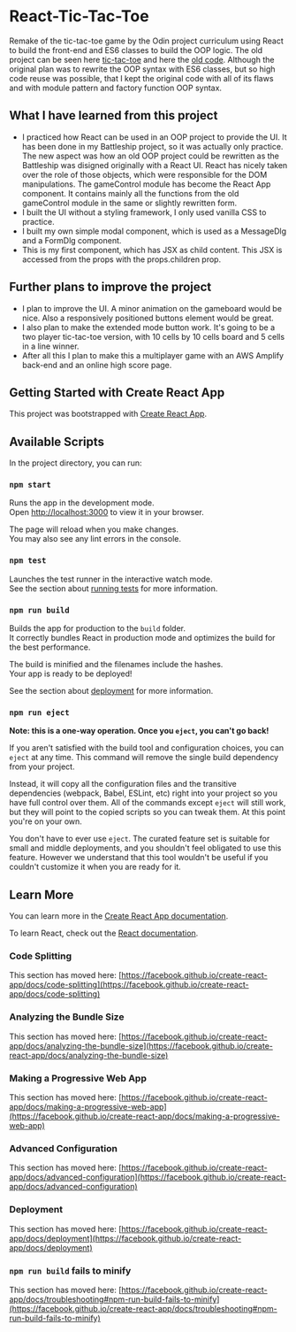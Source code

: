 # React-Tic-Tac-Toe
Remake of the tic-tac-toe game by the Odin project curriculum using React to build the front-end and ES6 classes to build the OOP logic. The old project can be seen here [tic-tac-toe](https://alexerdei73.github.io/tic-tac-toe) and here the [old code](https://github.com/alexerdei73/tic-tac-toe). Although the
original plan was to rewrite the OOP syntax with ES6 classes, but so high code reuse was possible, that I kept the original code with all of its flaws
and with module pattern and factory function OOP syntax.

## What I have learned from this project
- I practiced how React can be used in an OOP project to provide the UI. It has been done in my Battleship project, so it was actually only practice.
The new aspect was how an old OOP project could be rewritten as the Battleship was disigned originally with a React UI. React has nicely taken over 
the role of those objects, which were responsible for the DOM manipulations. The gameControl module has become the React App component. It contains
mainly all the functions from the old gameControl module in the same or slightly rewritten form.
- I built the UI without a styling framework, I only used vanilla CSS to practice.
- I built my own simple modal component, which is used as a MessageDlg and a FormDlg component. 
- This is my first component, which has JSX as child content. This JSX is accessed from the props with the props.children prop.

## Further plans to improve the project
- I plan to improve the UI. A minor animation on the gameboard would be nice. Also a responsively positioned buttons element would be great.
- I also plan to make the extended mode button work. It's going to be a two player tic-tac-toe version, with 10 cells by 10 cells board and 5 cells in a line 
winner.
- After all this I plan to make this a multiplayer game with an AWS Amplify back-end and an online high score page.

## Getting Started with Create React App

This project was bootstrapped with [Create React App](https://github.com/facebook/create-react-app).

## Available Scripts

In the project directory, you can run:

### `npm start`

Runs the app in the development mode.\
Open [http://localhost:3000](http://localhost:3000) to view it in your browser.

The page will reload when you make changes.\
You may also see any lint errors in the console.

### `npm test`

Launches the test runner in the interactive watch mode.\
See the section about [running tests](https://facebook.github.io/create-react-app/docs/running-tests) for more information.

### `npm run build`

Builds the app for production to the `build` folder.\
It correctly bundles React in production mode and optimizes the build for the best performance.

The build is minified and the filenames include the hashes.\
Your app is ready to be deployed!

See the section about [deployment](https://facebook.github.io/create-react-app/docs/deployment) for more information.

### `npm run eject`

**Note: this is a one-way operation. Once you `eject`, you can't go back!**

If you aren't satisfied with the build tool and configuration choices, you can `eject` at any time. This command will remove the single build dependency from your project.

Instead, it will copy all the configuration files and the transitive dependencies (webpack, Babel, ESLint, etc) right into your project so you have full control over them. All of the commands except `eject` will still work, but they will point to the copied scripts so you can tweak them. At this point you're on your own.

You don't have to ever use `eject`. The curated feature set is suitable for small and middle deployments, and you shouldn't feel obligated to use this feature. However we understand that this tool wouldn't be useful if you couldn't customize it when you are ready for it.

## Learn More

You can learn more in the [Create React App documentation](https://facebook.github.io/create-react-app/docs/getting-started).

To learn React, check out the [React documentation](https://reactjs.org/).

### Code Splitting

This section has moved here: [https://facebook.github.io/create-react-app/docs/code-splitting](https://facebook.github.io/create-react-app/docs/code-splitting)

### Analyzing the Bundle Size

This section has moved here: [https://facebook.github.io/create-react-app/docs/analyzing-the-bundle-size](https://facebook.github.io/create-react-app/docs/analyzing-the-bundle-size)

### Making a Progressive Web App

This section has moved here: [https://facebook.github.io/create-react-app/docs/making-a-progressive-web-app](https://facebook.github.io/create-react-app/docs/making-a-progressive-web-app)

### Advanced Configuration

This section has moved here: [https://facebook.github.io/create-react-app/docs/advanced-configuration](https://facebook.github.io/create-react-app/docs/advanced-configuration)

### Deployment

This section has moved here: [https://facebook.github.io/create-react-app/docs/deployment](https://facebook.github.io/create-react-app/docs/deployment)

### `npm run build` fails to minify

This section has moved here: [https://facebook.github.io/create-react-app/docs/troubleshooting#npm-run-build-fails-to-minify](https://facebook.github.io/create-react-app/docs/troubleshooting#npm-run-build-fails-to-minify)
